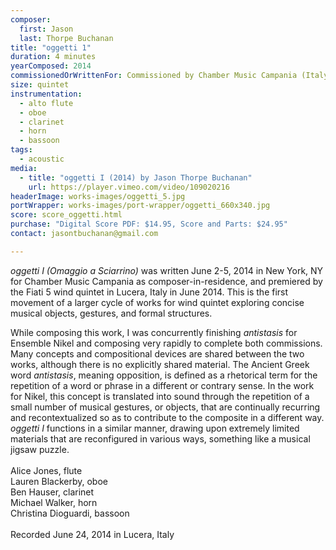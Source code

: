 ```yaml
---
composer:
  first: Jason
  last: Thorpe Buchanan
title: "oggetti 1"
duration: 4 minutes
yearComposed: 2014
commissionedOrWrittenFor: Commissioned by Chamber Music Campania (Italy) & Fiati 5 Wind Quintet
size: quintet
instrumentation:
  - alto flute
  - oboe
  - clarinet
  - horn
  - bassoon
tags:
  - acoustic
media:
  - title: "oggetti I (2014) by Jason Thorpe Buchanan"
    url: https://player.vimeo.com/video/109020216
headerImage: works-images/oggetti_5.jpg
portWrapper: works-images/port-wrapper/oggetti_660x340.jpg
score: score_oggetti.html
purchase: "Digital Score PDF: $14.95, Score and Parts: $24.95"
contact: jasontbuchanan@gmail.com

---
```


*oggetti I (Omaggio a Sciarrino)* was written June 2-5, 2014 in New York, NY for Chamber Music Campania as composer-in-residence, and premiered by the Fiati 5 wind quintet in Lucera, Italy in June 2014. This is the first movement of a larger cycle of works for wind quintet exploring concise musical objects, gestures, and formal structures.

While composing this work, I was concurrently finishing
*antistasis* for Ensemble Nikel and composing very rapidly to complete both commissions. Many concepts and compositional devices are shared between the two works, although there is no explicitly shared material. The Ancient Greek word *antistasis*, meaning opposition, is defined as a rhetorical term for the repetition of a word or phrase in a different or contrary sense. In the work for Nikel, this concept is translated into sound through the repetition of a small number of musical gestures, or objects, that are continually recurring and recontextualized so as to contribute to the composite in a different way. *oggetti I* functions in a similar manner, drawing upon extremely limited materials that are reconfigured in various ways, something like a musical jigsaw puzzle.
<br><br>
Alice Jones, flute<br>
Lauren Blackerby, oboe<br>
Ben Hauser, clarinet<br>
Michael Walker, horn<br>
Christina Dioguardi, bassoon<br>
<br>
Recorded June 24, 2014 in Lucera, Italy<br>
